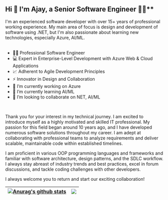 ## Hi 👋 I'm Ajay, a Senior Software Engineer 👨‍💻** 

I'm an experienced software developer with over 15+ years of professional working experience. My main area of focus is design and development of software using .NET, but I'm also passionate about learning new technologies, especially Azure, AI/ML. <br /> <br />

- 👨‍💻 Professional Software Engineer <br />
- 💻 Expert in Enterprise-Level Development with Azure Web & Cloud Applications <br />
- 📈 Adherent to Agile Development Principles <br />
- ⚡ Innovator in Design and Collaboration <br />
- 🔭 I’m currently working on Azure
- 🌱 I’m currently learning AI/ML
- 👯 I’m looking to collaborate on NET, AI/ML


<br />

<p>Thank you for your interest in my technical journey. I am excited to introduce myself as a highly motivated and skilled IT professional. My passion for this field began around 10 years ago, and I have developed numerous software solutions throughout my career. I am adept at collaborating with professional teams to analyze requirements and deliver scalable, maintainable code within established timelines.</p>

<p>I am proficient in various OOP programming languages and frameworks and familiar with software architecture, design patterns, and the SDLC workflow. I always stay abreast of industry trends and best practices, excel in forum discussions, and tackle coding challenges with other developers.</p>

<p>I always welcome you to return and start our exciting collaboration!</p>


| <a href="https://github.com/asdhangar/github-readme-stats"><img align="center" src="https://github-readme-stats.vercel.app/api?username=asdhangar&show_icons=true&include_all_commits=true&theme=buefy&hide_border=true" alt="Anurag's github stats" /></a> | <a href="https://github.com/asdhangar/github-readme-stats"><img align="center" src="https://github-readme-stats.vercel.app/api/top-langs/?username=asdhangar&layout=compact&theme=buefy&hide_border=true" /></a> |
| ------------- | ------------- |
